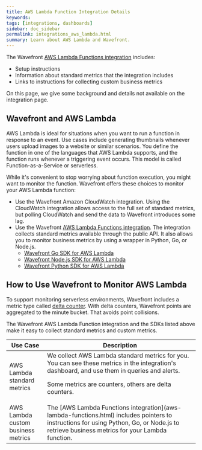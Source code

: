 ```yaml
---
title: AWS Lambda Function Integration Details
keywords:
tags: [integrations, dashboards]
sidebar: doc_sidebar
permalink: integrations_aws_lambda.html
summary: Learn about AWS Lambda and Wavefront.
---
```

The Wavefront [AWS Lambda Functions integration](aws-lambda-functions.html) includes:
* Setup instructions
* Information about standard metrics that the integration includes
* Links to instructions for collecting custom business metrics

On this page, we give some background and details not available on the integration page.

## Wavefront and AWS Lambda

AWS Lambda is ideal for situations when you want to run a function in response to an event. Use cases include generating thumbnails whenever users upload images to a website or similar scenarios. You define the function in one of the languages that AWS Lambda supports, and the function runs whenever a triggering event occurs. This model is called Function-as-a-Service or serverless.

While it's convenient to stop worrying about function execution, you might want to monitor the function. Wavefront offers these choices to monitor your AWS Lambda function:
* Use the Wavefront Amazon CloudWatch integration. Using the CloudWatch integration allows access to the full set of standard metrics, but polling CloudWatch and send the data to Wavefront introduces some lag.
* Use the Wavefront [AWS Lambda Functions integration](aws-lambda-functions.html). The integration collects standard metrics available through the public API. It also allows you to monitor business metrics by using a wrapper in Python, Go, or Node.js.
  - [Wavefront Go SDK for AWS Lambda](https://github.com/wavefrontHQ/wavefront-lambda-go)
  - [Wavefront Node.js SDK for AWS Lambda](https://github.com/wavefrontHQ/wavefront-lambda-nodejs)
  - [Wavefront Python SDK for AWS Lambda](https://github.com/wavefrontHQ/wavefront-lambda-python)

## How to Use Wavefront to Monitor AWS Lambda

To support monitoring serverless environments, Wavefront includes a metric type called [delta counter](delta_counters.html). With delta counters, Wavefront points are aggregated to the minute bucket. That avoids point collisions.

The Wavefront AWS Lambda Function integration and the SDKs listed above make it easy to collect standard metrics and custom metrics.

<table style="width: 100%;">
<tbody>
<thead>
<tr><th width="20%">Use Case</th><th width="80%">Description</th></tr>
</thead>
<tr>
<td>AWS Lambda standard metrics</td>
<td markdown="span">We collect AWS Lambda standard metrics for you. You can see these metrics in the integration's dashboard, and use them in queries and alerts. 

Some metrics are counters, others are delta counters. </td></tr>
<tr>
<td>AWS Lambda custom business metrics</td>
<td markdown="span">The [AWS Lambda Functions integration](aws-lambda-functions.html) includes pointers to instructions for using Python, Go, or Node.js to retrieve business metrics for your Lambda function. </td></tr>

</tbody>
</table>

<!--
### Sending Business Metrics to the AWS Lambda Integration

If you want to go beyond standard metrics and monitor business metrics, that is, metrics associated with your AWS Lambda function, you can publish those directly from your Lambda function into Wavefront with very little additional code. You specify the metric(s) you want to send to Wavefront in a wrapper for your Lambda function. Instructions and links are in the AWS Lambda integration, or you can look at the [example on Github](https://github.com/wavefrontHQ/python-client/blob/master/wavefront_lambda/example.py).

Wavefront supports wrappers for Python, Go, and Node.js.

### Sending AWS Lambda Metrics to the Wavefront Proxy or Service

If you don't want to use the AWS Lambda integration, you can send metrics directly to the Wavefront proxy or directly to the Wavefront service (direct ingestions).

If you want to send delta metrics, you prefix each metric with a delta character, as shown in the following [sample code](https://github.com/wavefrontHQ/python-client/blob/master/wavefront_pyformance/wavefront_pyformance/delta.py) snippet.

```
DELTA_PREFIX = u"\u2206"
ALT_DELTA_PREFIX = u"\u0394"

...
name = name if _has_delta_prefix(name) else DeltaCounter.DELTA_PREFIX + name
```
See the [sample code](https://github.com/wavefrontHQ/python-client/blob/master/wavefront_pyformance/wavefront_pyformance/delta.py) for details.
-->

